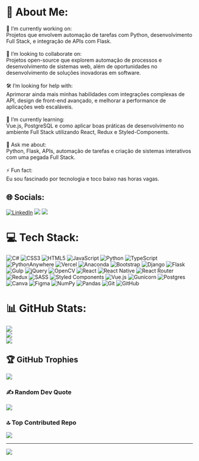 # 💫 About Me:
🔧 I’m currently working on:<br>Projetos que envolvem automação de tarefas com Python, desenvolvimento Full Stack, e integração de APIs com Flask.<br><br>🤝 I’m looking to collaborate on:<br>Projetos open-source que explorem automação de processos e desenvolvimento de sistemas web, além de oportunidades no desenvolvimento de soluções inovadoras em software.<br><br>🛠️ I’m looking for help with:<br>Aprimorar ainda mais minhas habilidades com integrações complexas de API, design de front-end avançado, e melhorar a performance de aplicações web escaláveis.<br><br>🌱 I’m currently learning:<br>Vue.js, PostgreSQL e como aplicar boas práticas de desenvolvimento no ambiente Full Stack utilizando React, Redux e Styled-Components.<br><br>💬 Ask me about:<br>Python, Flask, APIs, automação de tarefas e criação de sistemas interativos com uma pegada Full Stack.<br><br>⚡ Fun fact:<br>Eu sou fascinado por tecnologia e toco baixo nas horas vagas.


## 🌐 Socials:
[![LinkedIn](https://img.shields.io/badge/LinkedIn-%230077B5.svg?logo=linkedin&logoColor=white)](https://linkedin.com/in/matheus-meissner) 
<a href = "https://portfolio-matheus-meissner.vercel.app/"><img src="https://img.shields.io/badge/-Portfolio-%231DD1A1?style=for-the-badge&logo=About.me&logoColor=white" target="_blank"></a>
<a href = "mailto:matheus.iembo@gmail.com"><img src="https://img.shields.io/badge/-Gmail-%23FF6B6B?style=for-the-badge&logo=gmail&logoColor=white" target="_blank"></a>

# 💻 Tech Stack:
![C#](https://img.shields.io/badge/c%23-%23239120.svg?style=plastic&logo=csharp&logoColor=white) ![CSS3](https://img.shields.io/badge/css3-%231572B6.svg?style=plastic&logo=css3&logoColor=white) ![HTML5](https://img.shields.io/badge/html5-%23E34F26.svg?style=plastic&logo=html5&logoColor=white) ![JavaScript](https://img.shields.io/badge/javascript-%23323330.svg?style=plastic&logo=javascript&logoColor=%23F7DF1E) ![Python](https://img.shields.io/badge/python-3670A0?style=plastic&logo=python&logoColor=ffdd54) ![TypeScript](https://img.shields.io/badge/typescript-%23007ACC.svg?style=plastic&logo=typescript&logoColor=white) ![PythonAnywhere](https://img.shields.io/badge/pythonanywhere-%232F9FD7.svg?style=plastic&logo=pythonanywhere&logoColor=151515) ![Vercel](https://img.shields.io/badge/vercel-%23000000.svg?style=plastic&logo=vercel&logoColor=white) ![Anaconda](https://img.shields.io/badge/Anaconda-%2344A833.svg?style=plastic&logo=anaconda&logoColor=white) ![Bootstrap](https://img.shields.io/badge/bootstrap-%238511FA.svg?style=plastic&logo=bootstrap&logoColor=white) ![Django](https://img.shields.io/badge/django-%23092E20.svg?style=plastic&logo=django&logoColor=white) ![Flask](https://img.shields.io/badge/flask-%23000.svg?style=plastic&logo=flask&logoColor=white) ![Gulp](https://img.shields.io/badge/GULP-%23CF4647.svg?style=plastic&logo=gulp&logoColor=white) ![jQuery](https://img.shields.io/badge/jquery-%230769AD.svg?style=plastic&logo=jquery&logoColor=white) ![OpenCV](https://img.shields.io/badge/opencv-%23white.svg?style=plastic&logo=opencv&logoColor=white) ![React](https://img.shields.io/badge/react-%2320232a.svg?style=plastic&logo=react&logoColor=%2361DAFB) ![React Native](https://img.shields.io/badge/react_native-%2320232a.svg?style=plastic&logo=react&logoColor=%2361DAFB) ![React Router](https://img.shields.io/badge/React_Router-CA4245?style=plastic&logo=react-router&logoColor=white) ![Redux](https://img.shields.io/badge/redux-%23593d88.svg?style=plastic&logo=redux&logoColor=white) ![SASS](https://img.shields.io/badge/SASS-hotpink.svg?style=plastic&logo=SASS&logoColor=white) ![Styled Components](https://img.shields.io/badge/styled--components-DB7093?style=plastic&logo=styled-components&logoColor=white) ![Vue.js](https://img.shields.io/badge/vue.js-%2335495e.svg?style=plastic&logo=vuedotjs&logoColor=%234FC08D) ![Gunicorn](https://img.shields.io/badge/gunicorn-%298729.svg?style=plastic&logo=gunicorn&logoColor=white) ![Postgres](https://img.shields.io/badge/postgres-%23316192.svg?style=plastic&logo=postgresql&logoColor=white) ![Canva](https://img.shields.io/badge/Canva-%2300C4CC.svg?style=plastic&logo=Canva&logoColor=white) ![Figma](https://img.shields.io/badge/figma-%23F24E1E.svg?style=plastic&logo=figma&logoColor=white) ![NumPy](https://img.shields.io/badge/numpy-%23013243.svg?style=plastic&logo=numpy&logoColor=white) ![Pandas](https://img.shields.io/badge/pandas-%23150458.svg?style=plastic&logo=pandas&logoColor=white) ![Git](https://img.shields.io/badge/git-%23F05033.svg?style=plastic&logo=git&logoColor=white) ![GitHub](https://img.shields.io/badge/github-%23121011.svg?style=plastic&logo=github&logoColor=white)
# 📊 GitHub Stats:
![](https://github-readme-stats.vercel.app/api?username=matheus-meissner&theme=dark&hide_border=false&include_all_commits=true&count_private=true)<br/>
![](https://github-readme-streak-stats.herokuapp.com/?user=matheus-meissner&theme=dark&hide_border=false)<br/>
![](https://github-readme-stats.vercel.app/api/top-langs/?username=matheus-meissner&theme=dark&hide_border=false&include_all_commits=true&count_private=true&layout=compact)

## 🏆 GitHub Trophies
![](https://github-profile-trophy.vercel.app/?username=matheus-meissner&theme=gruvbox&no-frame=false&no-bg=true&margin-w=4)

### ✍️ Random Dev Quote
![](https://quotes-github-readme.vercel.app/api?type=horizontal&theme=gruvbox)

### 🔝 Top Contributed Repo
![](https://github-contributor-stats.vercel.app/api?username=matheus-meissner&limit=5&theme=gruvbox&combine_all_yearly_contributions=true)

---
[![](https://visitcount.itsvg.in/api?id=matheus-meissner&icon=4&color=11)](https://visitcount.itsvg.in)

<!-- Proudly created with GPRM ( https://gprm.itsvg.in ) -->
